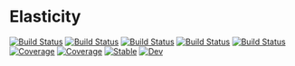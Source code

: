 # Elasticity

[![Build Status](https://github.com/singularitti/Elasticity.jl/workflows/CI/badge.svg)](https://github.com/singularitti/Elasticity.jl/actions)
[![Build Status](https://travis-ci.com/singularitti/Elasticity.jl.svg?branch=master)](https://travis-ci.com/singularitti/Elasticity.jl)
[![Build Status](https://ci.appveyor.com/api/projects/status/github/singularitti/Elasticity.jl?svg=true)](https://ci.appveyor.com/project/singularitti/Elasticity-jl)
[![Build Status](https://cloud.drone.io/api/badges/singularitti/Elasticity.jl/status.svg)](https://cloud.drone.io/singularitti/Elasticity.jl)
[![Build Status](https://api.cirrus-ci.com/github/singularitti/Elasticity.jl.svg)](https://cirrus-ci.com/github/singularitti/Elasticity.jl)
[![Coverage](https://codecov.io/gh/singularitti/Elasticity.jl/branch/master/graph/badge.svg)](https://codecov.io/gh/singularitti/Elasticity.jl)
[![Coverage](https://coveralls.io/repos/github/singularitti/Elasticity.jl/badge.svg?branch=master)](https://coveralls.io/github/singularitti/Elasticity.jl?branch=master)
[![Stable](https://img.shields.io/badge/docs-stable-blue.svg)](https://singularitti.github.io/Elasticity.jl/stable)
[![Dev](https://img.shields.io/badge/docs-dev-blue.svg)](https://singularitti.github.io/Elasticity.jl/dev)
